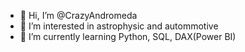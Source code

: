 - 👋 Hi, I’m @CrazyAndromeda
- 👀 I’m interested in astrophysic and autommotive
- 🌱 I’m currently learning Python, SQL, DAX(Power BI)


<!---
CrazyAndromeda/CrazyAndromeda is a ✨ special ✨ repository because its `README.md` (this file) appears on your GitHub profile.
You can click the Preview link to take a look at your changes.
--->
